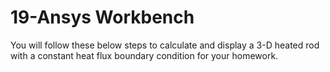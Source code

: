 # 19-Ansys Workbench
You will follow these below steps to calculate and display a 3-D heated rod with a constant heat flux boundary condition for your homework.